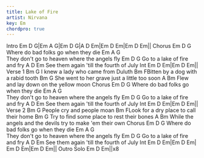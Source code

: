 ```yaml
---
title: Lake of Fire
artist: Nirvana
key: Em
chordpro: true
---
```


Intro  Em   D G|Em  A G|Em  D G|A  D Em|Em  D Em|Em  D Em||
Chorus
Em                   D            G
 Where do bad folks go when they die
      Em                          A          G  
They don't go to heaven where the angels fly
Em               D        G
Go to a lake of fire and fry
 A                        D         Em
See them again 'till the fourth of July
Int   Em    D Em|Em   D Em||
Verse 1
Bm                 G
I knew a lady who came from Duluth
Bm                      FBitten by a dog with a rabid tooth
    Bm                        G
She went to her grave just a little too soon
  A                              Bm
Flew and lay down on the yellow moon
Chorus
Em                   D            G
 Where do bad folks go when they die
      Em                          A          G  
They don't go to heaven where the angels fly
Em               D        G
Go to a lake of fire and fry
 A                        D         Em
See them again 'till the fourth of July
Int   Em    D Em|Em   D Em||
Verse 2
Bm              G
People cry and people moan
 Bm                      FLook for a dry place to call their home
Bm                         G
Try to find some place to rest their bones
          A                            Bm
While the angels and the devils try to make 'em their own
Chorus
Em                   D            G
 Where do bad folks go when they die
      Em                          A          G  
They don't go to heaven where the angels fly
Em               D        G
Go to a lake of fire and fry
 A                        D         Em
See them again 'till the fourth of July
Int   Em    D Em|Em   D Em| Em    D Em|Em   D Em||
Outro Solo  Em    D Em||x8
